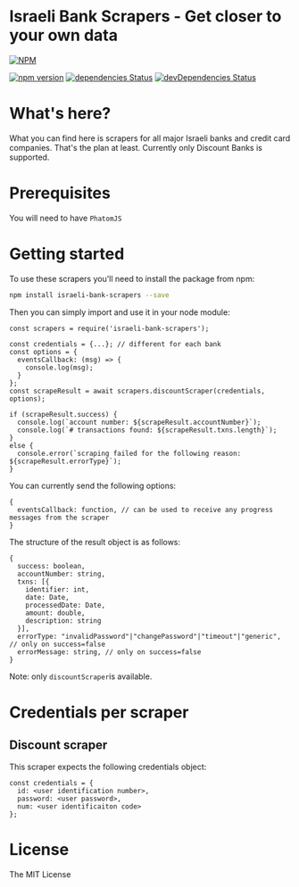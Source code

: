 Israeli Bank Scrapers - Get closer to your own data
========
[![NPM](https://nodei.co/npm/israeli-bank-scrapers.png)](https://nodei.co/npm/israeli-bank-scrapers/)

[![npm version](https://badge.fury.io/js/israeli-bank-scrapers.svg)](https://badge.fury.io/js/israeli-bank-scrapers)
[![dependencies Status](https://david-dm.org/eshaham/israeli-bank-scrapers/status.svg)](https://david-dm.org/eshaham/israeli-bank-scrapers)
[![devDependencies Status](https://david-dm.org/eshaham/israeli-bank-scrapers/dev-status.svg)](https://david-dm.org/eshaham/israeli-bank-scrapers?type=dev)

# What's here?
What you can find here is scrapers for all major Israeli banks and credit card companies. That's the plan at least.
Currently only Discount Banks is supported.

# Prerequisites
You will need to have `PhatomJS`

# Getting started
To use these scrapers you'll need to install the package from npm:
```sh
npm install israeli-bank-scrapers --save
```
Then you can simply import and use it in your node module:
```node
const scrapers = require('israeli-bank-scrapers');

const credentials = {...}; // different for each bank
const options = {
  eventsCallback: (msg) => {
    console.log(msg);
  }
};
const scrapeResult = await scrapers.discountScraper(credentials, options);

if (scrapeResult.success) {
  console.log(`account number: ${scrapeResult.accountNumber}`);
  console.log(`# transactions found: ${scrapeResult.txns.length}`);
}
else {
  console.error(`scraping failed for the following reason: ${scrapeResult.errorType}`);
}
```
You can currently send the following options:
```node
{
  eventsCallback: function, // can be used to receive any progress messages from the scraper
}
```
The structure of the result object is as follows:
```node
{
  success: boolean,
  accountNumber: string,
  txns: [{
    identifier: int,
    date: Date,
    processedDate: Date,
    amount: double,
    description: string
  }],
  errorType: "invalidPassword"|"changePassword"|"timeout"|"generic", // only on success=false
  errorMessage: string, // only on success=false
}
```
Note: only `discountScraper`is available.

# Credentials per scraper
## Discount scraper
This scraper expects the following credentials object:
```node
const credentials = {
  id: <user identification number>,
  password: <user password>,
  num: <user identificaiton code>
};
```

# License
The MIT License
